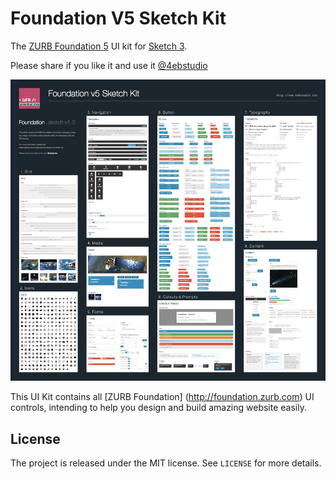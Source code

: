 Foundation V5 Sketch Kit
========================

The [ZURB Foundation 5](http://foundation.zurb.com) UI kit for [Sketch 3](http://bohemiancoding.com/sketch/).

Please share if you like it and use it [@4ebstudio](https://twitter.com/4ebstudio)

![Preview Screenshot](https://github.com/4ebstudio/foundation-v5-sketch-kit/raw/master/Images/Preview.jpg)

This UI Kit contains all [ZURB Foundation] (http://foundation.zurb.com) UI controls, intending to help you design and build amazing website easily.

## License

The project is released under the MIT license. See `LICENSE` for more details.

